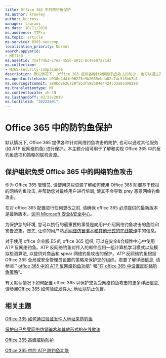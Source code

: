 ```yaml
---
title: Office 365 中的防钓鱼保护
ms.author: krowley
author: kccross
manager: laurawi
ms.date: 10/11/2018
ms.audience: ITPro
ms.topic: article
ms.service: O365-seccomp
localization_priority: Normal
search.appverid:
- MET150
ms.assetid: 75af74b2-c7ea-4556-a912-8c48e07271d3
ms.collection:
- M365-security-compliance
description: 默认情况下, Office 365 提供各种针对网络钓鱼攻击的防护, 也可以通过其他服务 (如 ATP 反网络钓鱼) 进行保护。本主题介绍可用于了解和实现 Office 365 中的反钓鱼选项和策略的联机资源。
ms.openlocfilehash: b930e4d41e96225e9b2685ebda02c74c5f8bb7d1
ms.sourcegitcommit: a80bd8626720fabdf592b84e4424cd3a83d08280
ms.translationtype: MT
ms.contentlocale: zh-CN
ms.lasthandoff: 02/23/2019
ms.locfileid: "30222801"
---
```

# <a name="anti-phishing-protection-in-office-365"></a>Office 365 中的防钓鱼保护

默认情况下, Office 365 提供各种针对网络钓鱼攻击的防护, 也可以通过其他服务 (如 ATP 反网络钓鱼) 进行保护。本主题介绍可用于了解和实现 Office 365 中的反钓鱼选项和策略的联机资源。
  
## <a name="protect-your-organization-against-phishing-attacks-in-office-365"></a>保护组织免受 Office 365 中的网络钓鱼攻击

作为 Office 365 管理员, 请使用这些资源了解如何使用 Office 365 防御基于模拟的网络钓鱼攻击, 并帮助您对最终用户进行培训, 使其不会导致 prey 恶意网络钓鱼攻击。
  
在对 office 365 配置进行任何更改之前, 请确保 office 365 必须提供的最新版本是最新版本。[访问 Microsoft 安全&amp;安全中心](https://www.microsoft.com/security/default.aspx)。
  
为保护您的环境, 您可以执行的最重要的事情是向用户介绍网络钓鱼攻击的危险和警告迹象。首先, 让你的用户熟悉[网络仿冒骗术和其他形式的在线欺诈](https://support.office.com/article/f84750b4-2f2c-46c3-89f6-e65f7f8c3546)中的信息。
  
对于使用 office 企业版 E5 的 office 365 组织, 可以在安全&amp;合规性中心中使用 ATP 反网络钓鱼。ATP 反网络钓鱼对传入的邮件应用一组计算机学习模式以及模拟检测算法, 以提供对商品和 spear 网络钓鱼攻击的保护。ATP 反网络钓鱼根据 Office 365 全局或安全管理员设置的策略来保护您的组织。若要了解详细信息, 请参阅 " [office 365 中的 ATP 反网络钓鱼功能](atp-anti-phishing.md)" 和["在 office 365 中设置反网络钓鱼策略](set-up-anti-phishing-policies.md)"。
  
有关默认情况下如何配置 office 365 以保护您免受网络钓鱼攻击的更多详细信息, 请参阅[Office 365 如何验证发件人: 地址以防止仿冒](how-office-365-validates-the-from-address.md)。
  
## <a name="related-topics"></a>相关主题

[Office 365 如何通过验证发件人地址来防钓鱼](how-office-365-validates-the-from-address.md)
  
[保护自己免受网络仿冒骗术和其他形式的在线欺诈](https://support.office.com/article/f84750b4-2f2c-46c3-89f6-e65f7f8c3546)
  
[Office 365 高级威胁防护](office-365-atp.md)
  
[Office 365 中的 ATP 防钓鱼功能](atp-anti-phishing.md)
  

